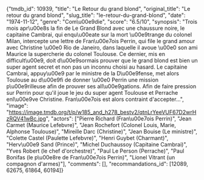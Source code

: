 {"tmdb_id": 10939, "title": "Le Retour du grand blond", "original_title": "Le retour du grand blond", "slug_title": "le-retour-du-grand-blond", "date": "1974-11-12", "genre": "Com\u00e9die", "score": "6.5/10", "synopsis": "Trois mois apr\u00e8s la fin de Le Grand Blond avec une chaussure noire, le capitaine Cambrai, qui enqu\u00eate sur la mort \u00e9trange du colonel Milan, intercepte une lettre de Fran\u00e7ois Perrin, qui file le grand amour avec Christine \u00e0 Rio de Janeiro, dans laquelle il avoue \u00e0 son ami Maurice la supercherie du colonel Toulouse. Ce dernier, mis en difficult\u00e9, doit d\u00e9sormais prouver que le grand blond est bien un super agent secret et non pas un inconnu choisi au hasard. Le capitaine Cambrai, appuy\u00e9 par le ministre de la D\u00e9fense, met alors Toulouse au d\u00e9fi de donner \u00e0 Perrin une mission p\u00e9rilleuse afin de prouver ses all\u00e9gations. Afin de faire pression sur Perrin pour qu'il joue le jeu du super agent Toulouse et Perrache enl\u00e9ve Christine. Fran\u00e7ois est alors contraint d'accepter...", "image": "https://image.tmdb.org/t/p/w185_and_h278_bestv2/qtnLrYeeVUF67D2wrHzRQV41wBc.jpg", "actors": ["Pierre Richard (Fran\u00e7ois Perrin)", "Jean Carmet (Maurice Lefebvre)", "Jean Rochefort (Colonel Louis, Marie, Alphonse Toulouse)", "Mireille Darc (Christine)", "Jean Bouise (Le ministre)", "Colette Castel (Paulette Lefebvre)", "Henri Guybet (Charmant)", "Herv\u00e9 Sand (Prince)", "Michel Duchaussoy (Capitaine Cambrai)", "Yves Robert (le chef d'orchestre)", "Paul Le Person (Perrache)", "Paul Bonifas (le p\u00e8re de Fran\u00e7ois Perrin)", "Lionel Vitrant (un compagnon d'armes)"], "comments": [], "recommandations_id": [12089, 62675, 61864, 60194]}